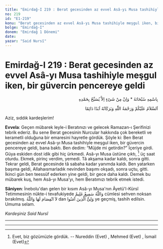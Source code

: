 ```yaml
---
title: "Emirdağ-I 219 : Berat gecesinden az evvel Asâ-yı Musa tashihiyle meşgul iken, bir güvercin pencereye geldi"
no: 219
id: "E1-219"
konu: "Berat gecesinden az evvel Asâ-yı Musa tashihiyle meşgul iken, bir güvercin pencereye geldi"
bolge: "Emirdağ-I"
donem: "Emirdağ 1 Dönemi"
date: 
yazar: "Said Nursî"
---
```


# Emirdağ-I 219 : Berat gecesinden az evvel Asâ-yı Musa tashihiyle meşgul iken, bir güvercin pencereye geldi

<p class="arabic" dir="rtl" title="Meal: “Subhân Allah’ın adıyla” * “Hiçbir şey yoktur ki O'nu hamd ile tesbih etmesin” [İsrâ 17:44]">بِاسْمِهِ سُبْحَانَهُ * وَاِنْ مِنْ شَىْءٍ اِلاَّ يُسَبِّحُ بِحَمْدِهِ</p>

<p class="arabic" dir="rtl" title="Meal: “Allah’ın selâmı, rahmeti ve bereketleri, ebedî ve dâimî olarak üzerinize olsun.”">اَلسَّلاَمُ عَلَيْكُمْ وَرَحْمَةُ اللّٰهِ وَبَرَكَاتُهُ اَبَدًا دَائِمًا</p>

Aziz, sıddık kardeşlerim!

**Evvela**: Geçen mübarek leyle-i Beratınızı ve gelecek Ramazan-ı Şerifinizi tebrik ederiz. Bu sene Berat gecesinin Nurcular hakkında çok bereketli ve kerametli olduğuna bir emaresini hayretle gördük. Şöyle ki: Ben Berat gecesinden az evvel Asâ-yı Musa tashihiyle meşgul iken, bir güvercin pencereye geldi, bana baktı. Ben dedim: “Müjde mi getirdin?” İçeriye girdi. Güya eskiden dost idik gibi hiç ürkmedi. Asâ-yı Musa üstüne çıktı, [^1] üç saat oturdu. Ekmek, pirinç verdim, yemedi. Tâ akşama kadar kaldı, sonra gitti. Tekrar geldi, Berat gecesinde tâ sabaha kadar yanımda kaldı. Ben yatarken başıma geldi, Allahaısmarladık nevinden başımı okşadı, sonra uçtu, gitti. İkinci gün ben teessüf ederken yine geldi, bir gece daha kaldı. Demek bu mübarek kuş, hem Asâ-yı Musa'yı, hem Beratımızı tebrik etmek istedi.

**Sâniyen**: İnebolu'dan gelen bir kısım Asâ-yı Musa'nın Âyetü'l-Kürsî Tetimmesinin nükte-i tevafukiyede <span class="arabic" dir="rtl" title="">وَاللّٰهُ سَمِيعٌ عَلِيمٌ</span> cümlesi sehven noksan bırakılmış. <span class="arabic" dir="rtl" title="">لاَ انْفِصَامَ لَهَا وَاللّٰهُ</span> dan <span class="arabic" dir="rtl" title="">وَلِىُّ الَّذِينَ آمَنُوا</span> ye geçmiş, tashih edilsin. Umuma selam.

*Kardeşiniz*
*Said Nursî*

***

***
[^1]: Evet, biz gözümüzle gördük. -- Nureddin (Evet) , Mehmed (Evet) , İsmail (Evet)
